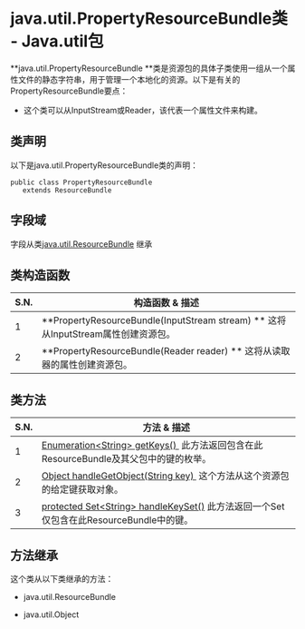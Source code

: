 # java.util.PropertyResourceBundle类 - Java.util包

**java.util.PropertyResourceBundle **类是资源包的具体子类使用一组从一个属性文件的静态字符串，用于管理一个本地化的资源。以下是有关的PropertyResourceBundle要点：

*   这个类可以从InputStream或Reader，该代表一个属性文件来构建。

## 类声明

以下是java.util.PropertyResourceBundle类的声明：

```
public class PropertyResourceBundle
   extends ResourceBundle
```

## 字段域

字段从类[java.util.ResourceBundle](http://www.yiibai.com/java/util/java_util_resourcebundle.html) 继承

## 类构造函数

| S.N. | 构造函数 & 描述 |
| --- | --- |
| 1 | **PropertyResourceBundle(InputStream stream) ** 这将从InputStream属性创建资源包。 |
| 2 | **PropertyResourceBundle(Reader reader) ** 这将从读取器的属性创建资源包。 |

## 类方法

| S.N. | 方法 & 描述 |
| --- | --- |
| 1 | [Enumeration&lt;String&gt; getKeys() ](http://www.yiibai.com/java/util/propertyresourcebundle_getkeys.html) 此方法返回包含在此ResourceBundle及其父包中的键的枚举。 |
| 2 | [Object handleGetObject(String key) ](http://www.yiibai.com/java/util/propertyresourcebundle_handlegetobject.html) 这个方法从这个资源包的给定键获取对象。 |
| 3 | [protected Set&lt;String&gt; handleKeySet()](http://www.yiibai.com/java/util/propertyresourcebundle_handlekeyset.html) 此方法返回一个Set仅包含在此ResourceBundle中的键。 |

## 方法继承

这个类从以下类继承的方法：

*   java.util.ResourceBundle

*   java.util.Object

